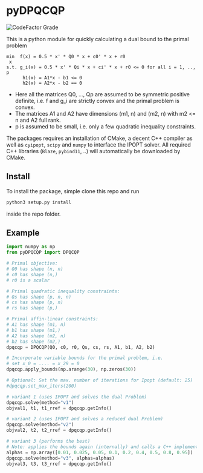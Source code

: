 # pyDPQCQP

![CodeFactor Grade](https://img.shields.io/codefactor/grade/github/jhelgert/pyDPQCQP)

This is a python module for quickly calculating a dual bound
to the primal problem

```
min  f(x) = 0.5 * x' * Q0 * x + c0' * x + r0
 x
s.t. g_i(x) = 0.5 * x' * Qi * x + ci' * x + r0 <= 0 for all i = 1, .., p
      h1(x) = A1*x - b1 <= 0
      h2(x) = A2*x - b2 == 0
```

- Here all the matrices Q0, ..., Qp are assumed to be symmetric positive definite, 
i.e. f and g_i are strictly convex and the primal problem is convex.
- The matrices A1 and A2 have dimensions (m1, n) and (m2, n) with m2 <= n
and A2 full rank.
- p is assumed to be small, i.e. only a few quadratic inequality constraints.

The packages requires an installation of CMake, a decent C++ compiler as well as `cyipopt`, `scipy` and
`numpy` to interface the IPOPT solver. 
All required C++ libraries (`Blaze`, `pybind11`, ..) will automatically be downloaded by CMake.

## Install

To install the package, simple clone this repo and
run

``` bash
python3 setup.py install
```
inside the repo folder.


## Example

``` python
import numpy as np
from pyDPQCQP import DPQCQP

# Primal objective:
# Q0 has shape (n, n)
# c0 has shape (n,)
# r0 is a scalar

# Primal quadratic inequality constraints:
# Qs has shape (p, n, n)
# cs has shape (p, n)
# rs has shape (p,)

# Primal affin-linear constraints:
# A1 has shape (m1, n)
# b1 has shape (m1,)
# A2 has shape (m2, n)
# b2 has shape (m2,)
dpqcqp = DPQCQP(Q0, c0, r0, Qs, cs, rs, A1, b1, A2, b2)

# Incorporate variable bounds for the primal problem, i.e.
# set x_0 = .... = x_29 = 0
dpqcqp.apply_bounds(np.arange(30), np.zeros(30))

# Optional: Set the max. number of iterations for Ipopt (default: 25)
#dpqcqp.set_max_iters(200)

# variant 1 (uses IPOPT and solves the dual Problem)
dpqcqp.solve(method="v1")
objval1, t1, t1_rref = dpqcqp.getInfo()

# variant 2 (uses IPOPT and solves a reduced dual Problem)
dpqcqp.solve(method="v2")
objval2, t2, t2_rref = dpqcqp.getInfo()

# variant 3 (performs the best)
# Note: applies the bounds again (internally) and calls a C++ implementation of rref
alphas = np.array([0.01, 0.025, 0.05, 0.1, 0.2, 0.4, 0.5, 0.8, 0.95])
dpqcqp.solve(method="v3", alphas=alphas)
objval3, t3, t3_rref = dpqcqp.getInfo()
```
